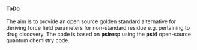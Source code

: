 #### ToDo 

The aim is to provide an open source golden standard alternative for deriving force field parameters for non-standard residue e.g. pertaining to drug discovery. The code is based on **psiresp** using the **psi4** open-source quantum chemistry code.








